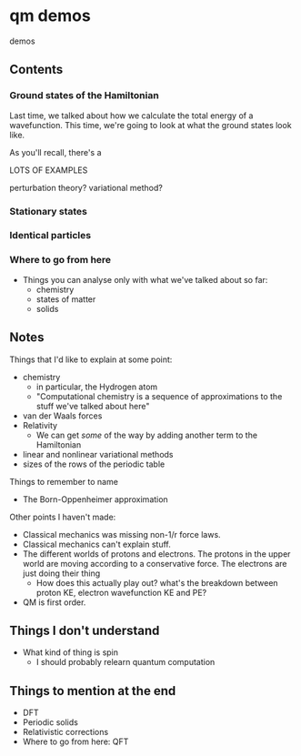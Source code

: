 # qm demos

demos

## Contents

### Ground states of the Hamiltonian

Last time, we talked about how we calculate the total energy of a wavefunction. This time, we're going to look at what the ground states look like.

As you'll recall, there's a

LOTS OF EXAMPLES

perturbation theory?
variational method?


### Stationary states


### Identical particles

### Where to go from here

- Things you can analyse only with what we've talked about so far:
  - chemistry
  - states of matter
  - solids

## Notes

Things that I'd like to explain at some point:

- chemistry
  - in particular, the Hydrogen atom
  - "Computational chemistry is a sequence of approximations to the stuff we've talked about here"
- van der Waals forces
- Relativity
  - We can get *some* of the way by adding another term to the Hamiltonian
- linear and nonlinear variational methods
- sizes of the rows of the periodic table

Things to remember to name

- The Born-Oppenheimer approximation

Other points I haven't made:

- Classical mechanics was missing non-1/r force laws.
- Classical mechanics can't explain stuff.
- The different worlds of protons and electrons. The protons in the upper world are moving according to a conservative force. The electrons are just doing their thing
  - How does this actually play out? what's the breakdown between proton KE, electron wavefunction KE and PE?
- QM is first order.



## Things I don't understand

- What kind of thing is spin
  - I should probably relearn quantum computation

## Things to mention at the end

- DFT
- Periodic solids
- Relativistic corrections
- Where to go from here: QFT
